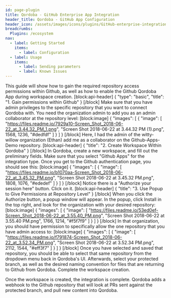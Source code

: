 ```yaml
---
id: page-plugin
title: Qordoba - GitHub Enterprise App Integration
header_title: Qordoba - GitHub App Configuration
header_icon: /assets/images/icons/plugins/GitHub-enterprise-integration.png
breadcrumbs:
  Plugins: /ecosystem
nav:
  - label: Getting Started
    items:
      - label: Configuration
  - label: Usage
    items:
      - label: Sending parameters
      - label: Known Issues
---
```


This guide will show how to gain the required repository access permissions within Github, as well as how to enable the Github Qordoba App during workspace creation.
[block:api-header]
{
  "type": "basic",
  "title": "1. Gain permissions within Github"
}
[/block]
Make sure that you have admin privileges to the specific repository that you want to connect Qordoba with. You need the organization admin to add you as an admin collaborator at the repository level:
[block:image]
{
  "images": [
    {
      "image": [
        "https://files.readme.io/7929a10-Screen_Shot_2018-06-22_at_3.44.32_PM_1.png",
        "Screen Shot 2018-06-22 at 3.44.32 PM (1).png",
        1568,
        1236,
        "#dedfdf"
      ]
    }
  ]
}
[/block]
Here, I had the admin of the witty-willow organization (Ethan) add me as a collaborator on the Github-Apps-Demo repository.
[block:api-header]
{
  "title": "2. Create Workspace Within Qordoba"
}
[/block]
In Qordoba, create a new workspace, and fill out the preliminary fields. Make sure that you select "Github Apps" for the integration type. Once you get to the Github authentication page, you should see this:
[block:image]
{
  "images": [
    {
      "image": [
        "https://files.readme.io/b1070aa-Screen_Shot_2018-06-22_at_3.45.32_PM.png",
        "Screen Shot 2018-06-22 at 3.45.32 PM.png",
        1808,
        1076,
        "#ededef"
      ]
    }
  ]
}
[/block]
Notice there is a "Authorize your session here" button. Click on it.
[block:api-header]
{
  "title": "3. Use Popup to Give Permissions at Repository Level"
}
[/block]
When you click the Authorize button, a popup window will appear. In the popup, click Install in the top right, and look for the organization with your desired repository:
[block:image]
{
  "images": [
    {
      "image": [
        "https://files.readme.io/53ed0ef-Screen_Shot_2018-06-22_at_3.55.40_PM.png",
        "Screen Shot 2018-06-22 at 3.55.40 PM.png",
        1766,
        1214,
        "#f5f7f9"
      ]
    }
  ]
}
[/block]
In that organization, you should have permission to specifically allow the one repository that you have admin access to:
[block:image]
{
  "images": [
    {
      "image": [
        "https://files.readme.io/f791874-Screen_Shot_2018-06-22_at_3.52.34_PM.png",
        "Screen Shot 2018-06-22 at 3.52.34 PM.png",
        2112,
        1544,
        "#eff3f7"
      ]
    }
  ]
}
[/block]
Once you have selected and saved that repository, you should be able to select that same repository from the dropdown menu back in Qordoba's UI. Afterwards, select your protected branch, as well as the desired naming convention for files that are returning to Github from Qordoba. Complete the workspace creation.

Once the workspace is created, the integration is complete. Qordoba adds a webhook to the Github repository that will look at PRs sent against the protected branch, and pull new content into Qordoba.
